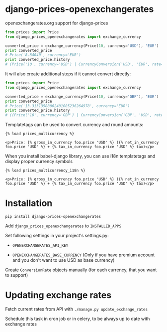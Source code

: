 # django-prices-openexchangerates
openexchangerates.org support for django-prices

```python
from prices import Price
from django_prices_openexchangerates import exchange_currency

converted_price = exchange_currency(Price(10, currency='USD'), 'EUR')
print converted_price
# Price('8.84040', currency='EUR')
print converted_price.history
# (Price('10', currency='USD') | CurrencyConversion('USD', 'EUR', rate=Decimal('0.88404')))
```

It will also create additional steps if it cannot convert directly: 

```python
from prices import Price
from django_prices_openexchangerates import exchange_currency

converted_price = exchange_currency(Price(10, currency='GBP'), 'EUR')
print converted_price
# Price('13.31313588062401085236264978', currency='EUR')
print converted_price.history
# ((Price('10', currency='GBP') | CurrencyConversion('GBP', 'USD', rate=Decimal('1.507272590247946341095787173'))) | CurrencyConversion('USD', 'EUR', rate=Decimal('0.88326')))
```

Templatetags can be used to convert currency and round amounts:

```django
{% load prices_multicurrency %}

<p>Price: {% gross_in_currency foo.price 'USD' %} ({% net_in_currency foo.price 'USD' %} + {% tax_in_currency foo.price 'USD' %} tax)</p>
```

When you install babel-django library, you can use i18n templatetags and display proper currency symbols

```django
{% load prices_multicurrency_i18n %}

<p>Price: {% gross_in_currency foo.price 'USD' %} ({% net_in_currency foo.price 'USD' %} + {% tax_in_currency foo.price 'USD' %} tax)</p>
```

Installation
==============
```
pip install django-prices-openexchangerates
```
Add `django_prices_openexchangerates` to `INSTALLED_APPS`

Set following settings in your project's settings.py:

 * `OPENEXCHANGERATES_API_KEY`

 * `OPENEXCHANGERATES_BASE_CURRENCY` (Only if you have premium account and you don't want to use USD as base currency)

Create `ConversionRate` objects manually (for each currency, that you want to support)

Updating exchange rates
=======================
Fetch current rates from API with `./manage.py update_exchange_rates`

Schedule this task in cron job or in celery, to be always up to date with exchange rates
